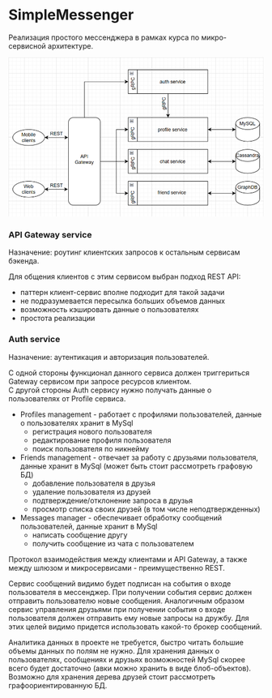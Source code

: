 # SimpleMessenger
Реализация простого мессенджера в рамках курса по микро-сервисной архитектуре.

![img.png](project_structure.png)

### API Gateway service 
Назначение: роутинг клиентских запросов к остальным сервисам бэкенда.

Для общения клиентов с этим сервисом выбран подход REST API:
* паттерн клиент-сервис вполне подходит для такой задачи
* не подразумевается пересылка больших объемов данных
* возможность кэшировать данные о пользователях
* простота реализации

### Auth service
Назначение: аутентикация и авторизация пользователей.

С одной стороны функционал данного сервиса должен триггериться Gateway сервисом при запросе ресурсов клиентом. <br>С другой стороны Auth сервису нужно получать данные о пользователях от Profile сервиса.<br>


* Profiles management - работает с профилями пользователей, данные о пользователях хранит в MySql
  * регистрация нового пользователя
  * редактирование профиля пользователя
  * поиск пользователя по никнейму
* Friends management - отвечает за работу с друзьями пользователя, данные хранит в MySql (может быть стоит рассмотреть графовую БД)
  * добавление пользователя в друзья
  * удаление пользователя из друзей
  * подтверждение/отклонение запроса в друзья
  * просмотр списка своих друзей (в том числе неподтвержденных)
* Messages manager - обеспечивает обработку сообщений пользователей, данные хранит в MySql
  * написать сообщение другу
  * получить сообщение из чата с пользователем

Протокол взаимодействия между клиентами и API Gateway, а также между шлюзом и микросервисами - преимущественно REST.

Сервис сообщений видимо будет подписан на события о входе пользователя в мессенджер. При получении события сервис должен отправить пользователю новые сообщения.
Аналогичным образом сервис управления друзьями при получении события о входе пользователя должен отправить ему новые запросы на дружбу.
Для этих целей видимо придется использовать какой-то брокер сообщений.

Аналитика данных в проекте не требуется, быстро читать большие объемы данных по полям не нужно. Для хранения данных о пользователях, сообщениях и друзьях возможностей MySql скорее всего будет достаточно (авки можно хранить в виде блоб-объектов).
Возможно для хранения дерева друзей стоит рассмотреть графоориентированную БД.